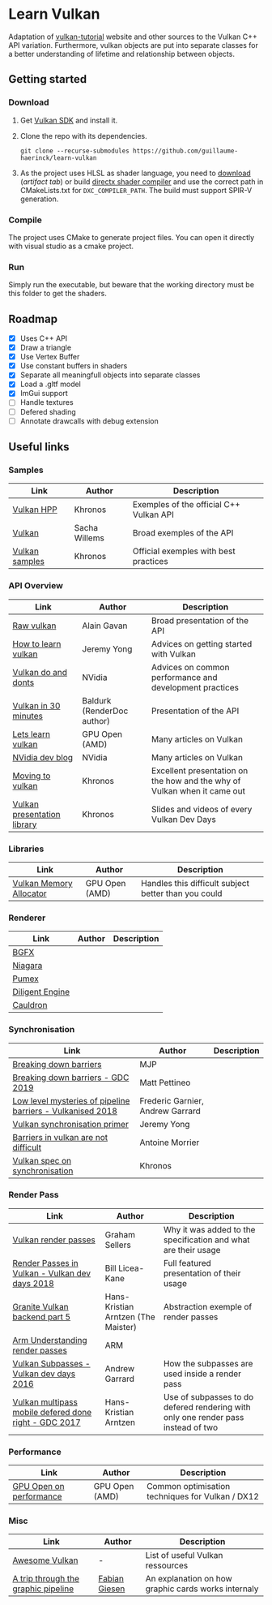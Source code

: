 # Learn Vulkan

Adaptation of [vulkan-tutorial](https://vulkan-tutorial.com/) website and other sources to the Vulkan C++ API variation. Furthermore, vulkan objects are put into separate classes for a better understanding of lifetime and relationship between objects.

## Getting started

### Download

1. Get [Vulkan SDK](https://vulkan.lunarg.com/) and install it. 

2. Clone the repo with its dependencies.

   `git clone --recurse-submodules https://github.com/guillaume-haerinck/learn-vulkan`

3. As the project uses HLSL as shader language, you need to [download](https://ci.appveyor.com/project/antiagainst/directxshadercompiler/branch/master/artifacts) (_artifact tab_) or build [directx shader compiler](https://github.com/microsoft/DirectXShaderCompiler) and use the correct path in CMakeLists.txt for `DXC_COMPILER_PATH`. The build must support SPIR-V generation.

### Compile

The project uses CMake to generate project files. You can open it directly with visual studio as a cmake project.

### Run

Simply run the executable, but beware that the working directory must be this folder to get the shaders.

## Roadmap

- [x] Uses C++ API
- [x] Draw a triangle
- [x] Use Vertex Buffer
- [x] Use constant buffers in shaders
- [x] Separate all meaningfull objects into separate classes
- [x] Load a .gltf model
- [x] ImGui support
- [ ] Handle textures
- [ ] Defered shading
- [ ] Annotate drawcalls with debug extension

## Useful links

### Samples

| Link                                                         | Author        | Description                             |
| ------------------------------------------------------------ | ------------- | --------------------------------------- |
| [Vulkan HPP](https://github.com/KhronosGroup/Vulkan-Hpp/tree/master/samples) | Khronos       | Exemples of the official C++ Vulkan API |
| [Vulkan](https://github.com/SaschaWillems/Vulkan)            | Sacha Willems | Broad exemples of the API               |
| [Vulkan samples](https://github.com/khronosGroup/Vulkan-samples) | Khronos       | Official exemples with best practices   |

### API Overview

| Link                                                         | Author                     | Description                                                  |
| ------------------------------------------------------------ | -------------------------- | ------------------------------------------------------------ |
| [Raw vulkan](https://alain.xyz/blog/raw-vulkan)              | Alain Gavan                | Broad presentation of the API                                |
| [How to learn vulkan](https://www.jeremyong.com/c++/vulkan/graphics/rendering/2018/03/26/how-to-learn-vulkan/) | Jeremy Yong                | Advices on getting started with Vulkan                       |
| [Vulkan do and donts](https://devblogs.nvidia.com/vulkan-dos-donts/) | NVidia                     | Advices on common performance and development practices      |
| [Vulkan in 30 minutes](https://renderdoc.org/vulkan-in-30-minutes.html) | Baldurk (RenderDoc author) | Presentation of the API                                      |
| [Lets learn vulkan](https://gpuopen.com/learn/lets-learn-vulkan/) | GPU Open (AMD)             | Many articles on Vulkan                                      |
| [NVidia dev blog](https://developer.nvidia.com/Vulkan)       | NVidia                     | Many articles on Vulkan                                      |
| [Moving to vulkan](https://www.khronos.org/assets/uploads/developers/library/2016-uk-chapter-moving-to-vulkan/Moving-to-Vulkan_Khronos-UK_May16.pdf) | Khronos                    | Excellent presentation on the how and the why of Vulkan when it came out |
| [Vulkan presentation library](https://www.khronos.org/developers/library/) | Khronos                    | Slides and videos of every Vulkan Dev Days                   |

### Libraries

| Link                                                         | Author         | Description                                          |
| ------------------------------------------------------------ | -------------- | ---------------------------------------------------- |
| [Vulkan Memory Allocator](https://github.com/GPUOpen-LibrariesAndSDKs/VulkanMemoryAllocator) | GPU Open (AMD) | Handles this difficult subject better than you could |

### Renderer

| Link                                                         | Author | Description |
| ------------------------------------------------------------ | ------ | ----------- |
| [BGFX](https://github.com/bkaradzic/bgfx)                    |        |             |
| [Niagara](https://github.com/zeux/niagara)                   |        |             |
| [Pumex](https://github.com/pumexx/pumex)                     |        |             |
| [Diligent Engine](https://github.com/DiligentGraphics/DiligentEngine) |        |             |
| [Cauldron](https://github.com/GPUOpen-LibrariesAndSDKs/Cauldron) | | |

### Synchronisation

| Link                                                         | Author                           | Description |
| ------------------------------------------------------------ | -------------------------------- | ----------- |
| [Breaking down barriers](https://mynameismjp.wordpress.com/2018/03/06/breaking-down-barriers-part-1-whats-a-barrier/) | MJP                              |             |
| [Breaking down barriers - GDC 2019](https://gpuopen.com/gdc-presentations/2019/gdc-2019-agtd5-breaking-down-barriers.pdf) | Matt Pettineo                    |             |
| [Low level mysteries of pipeline barriers - Vulkanised 2018](https://www.khronos.org/assets/uploads/developers/library/2018-vulkanised/05-The%20low-level%20mysteries%20of%20pipeline%20barriers_Vulkanised2018.pdf) | Frederic Garnier, Andrew Garrard |             |
| [Vulkan synchronisation primer](https://www.jeremyong.com/vulkan/graphics/rendering/2018/11/22/vulkan-synchronization-primer/) | Jeremy Yong                      |             |
| [Barriers in vulkan are not difficult](http://cpp-rendering.io/barriers-vulkan-not-difficult/) | Antoine Morrier                  |             |
| [Vulkan spec on synchronisation](https://www.khronos.org/registry/vulkan/specs/1.2-extensions/html/vkspec.html#synchronization) | Khronos                          |             |

### Render Pass

| Link                                                         | Author                              | Description                                                  |
| ------------------------------------------------------------ | ----------------------------------- | ------------------------------------------------------------ |
| [Vulkan render passes](https://gpuopen.com/learn/vulkan-renderpasses/) | Graham Sellers                      | Why it was added to the specification and what are their usage |
| [Render Passes in Vulkan - Vulkan dev days 2018](https://www.youtube.com/watch?v=x2SGVjlVGhE) | Bill Licea-Kane                     | Full featured presentation of their usage                    |
| [Granite Vulkan backend part 5](http://themaister.net/blog/2019/04/27/a-tour-of-granites-vulkan-backend-part-5/) | Hans-Kristian Arntzen (The Maister) | Abstraction exemple of render passes                         |
| [Arm Understanding render passes](https://developer.arm.com/solutions/graphics-and-gaming/developer-guides/learn-the-basics/understanding-render-passes/single-view) | ARM                                 |                                                              |
| [Vulkan Subpasses - Vulkan dev days 2016](https://www.khronos.org/assets/uploads/developers/library/2016-vulkan-devday-uk/6-Vulkan-subpasses.pdf) | Andrew Garrard                      | How the subpasses are used inside a render pass              |
| [Vulkan multipass mobile defered done right - GDC 2017](https://www.khronos.org/assets/uploads/developers/library/2017-gdc/GDC_Vulkan-on-Mobile_Vulkan-Multipass-ARM_Mar17.pdf) | Hans-Kristian Arntzen               | Use of subpasses to do defered rendering with only one render pass instead of two |

### Performance

| Link                                                        | Author         | Description                                      |
| ----------------------------------------------------------- | -------------- | ------------------------------------------------ |
| [GPU Open on performance](https://gpuopen.com/performance/) | GPU Open (AMD) | Common optimisation techniques for Vulkan / DX12 |

### Misc

| Link                                                         | Author                                          | Description                                         |
| ------------------------------------------------------------ | ----------------------------------------------- | --------------------------------------------------- |
| [Awesome Vulkan](https://github.com/vinjn/awesome-vulkan)    | -                                               | List of useful Vulkan ressources                    |
| [A trip through the graphic pipeline](https://fgiesen.wordpress.com/2011/07/09/a-trip-through-the-graphics-pipeline-2011-index/) | [Fabian Giesen](https://fgiesen.wordpress.com/) | An explanation on how graphic cards works internaly |












